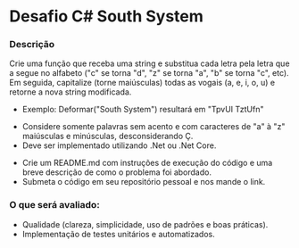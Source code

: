# Desafio C# South System
### Descrição
Crie uma função que receba uma string e substitua cada letra pela letra que a segue no alfabeto ("c" se torna "d", "z" se torna "a", "b" se torna "c", etc). Em seguida, capitalize (torne maiúsculas) todas as vogais (a, e, i, o, u) e retorne a nova string modificada.

- Exemplo: Deformar("South System") resultará em "TpvUI TztUfn"
* Considere somente palavras sem acento e com caracteres de "a" à "z" maiúsculas e minúsculas, desconsiderando Ç.
* Deve ser implementado utilizando .Net ou .Net Core.

- Crie um README.md com instruções de execução do código e uma breve descrição de como o problema foi abordado.
- Submeta o código em seu repositório pessoal e nos mande o link.

### O que será avaliado:
- Qualidade (clareza, simplicidade, uso de padrões e boas práticas).
- Implementação de testes unitários e automatizados.
